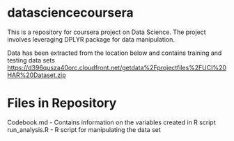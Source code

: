 # datasciencecoursera

This is a repository for coursera project on Data Science. The project involves leveraging DPLYR package for data manipulation.

Data has been extracted from the location below and contains training and testing data sets 
https://d396qusza40orc.cloudfront.net/getdata%2Fprojectfiles%2FUCI%20HAR%20Dataset.zip  

# Files in Repository 
Codebook.md - Contains information on the variables created in R script 
run_analysis.R - R script for manipulating the data set 
